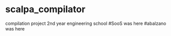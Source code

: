 # scalpa_compilator
compilation project 2nd year engineering school
#SooS was here
#abalzano was here
